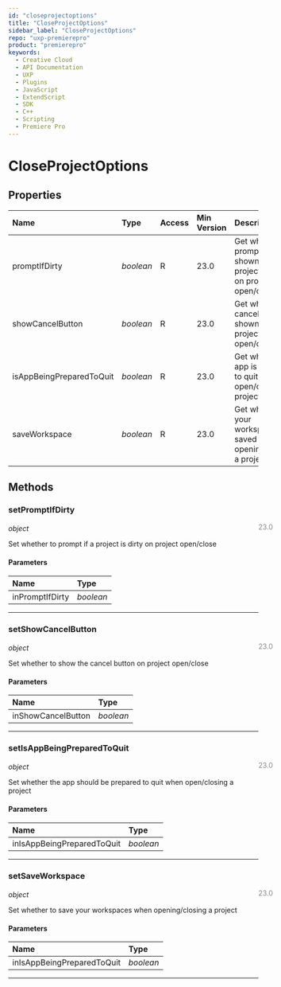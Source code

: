 ```yaml
---
id: "closeprojectoptions"
title: "CloseProjectOptions"
sidebar_label: "CloseProjectOptions"
repo: "uxp-premierepro"
product: "premierepro"
keywords:
  - Creative Cloud
  - API Documentation
  - UXP
  - Plugins
  - JavaScript
  - ExtendScript
  - SDK
  - C++
  - Scripting
  - Premiere Pro
---
```


# CloseProjectOptions

## Properties

| Name | Type | Access | Min Version | Description |
| :------ | :------ | :------ | :------ | :------ |
| promptIfDirty | *boolean* | R | 23.0 | Get whether a prompt is shown if a project is dirty on project open/close |
| showCancelButton | *boolean* | R | 23.0 | Get whether the cancel button is shown on project open/close |
| isAppBeingPreparedToQuit | *boolean* | R | 23.0 | Get whether the app is prepared to quit when open/closing a project |
| saveWorkspace | *boolean* | R | 23.0 | Get whether your workspaces are saved when opening/closing a project |

## Methods

### setPromptIfDirty

<span class="minversion" style="display: block; margin-bottom: -1em; margin-left: 36em; float:left; opacity:0.5;">23.0</span>

*object*

Set whether to prompt if a project is dirty on project open/close
#### Parameters

| Name | Type |
| :------ | :------ |
| inPromptIfDirty | *boolean* |

___

### setShowCancelButton

<span class="minversion" style="display: block; margin-bottom: -1em; margin-left: 36em; float:left; opacity:0.5;">23.0</span>

*object*

Set whether to show the cancel button on project open/close
#### Parameters

| Name | Type |
| :------ | :------ |
| inShowCancelButton | *boolean* |

___

### setIsAppBeingPreparedToQuit

<span class="minversion" style="display: block; margin-bottom: -1em; margin-left: 36em; float:left; opacity:0.5;">23.0</span>

*object*

Set whether the app should be prepared to quit when open/closing a project
#### Parameters

| Name | Type |
| :------ | :------ |
| inIsAppBeingPreparedToQuit | *boolean* |

___

### setSaveWorkspace

<span class="minversion" style="display: block; margin-bottom: -1em; margin-left: 36em; float:left; opacity:0.5;">23.0</span>

*object*

Set whether to save your workspaces when opening/closing a project
#### Parameters

| Name | Type |
| :------ | :------ |
| inIsAppBeingPreparedToQuit | *boolean* |

___

